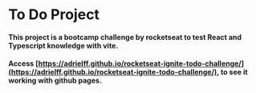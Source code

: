 # To Do Project

#### This project is a bootcamp challenge by rocketseat to test React and Typescript knowledge with vite.

#### Access [https://adrielff.github.io/rocketseat-ignite-todo-challenge/](https://adrielff.github.io/rocketseat-ignite-todo-challenge/), to see it working with github pages.
